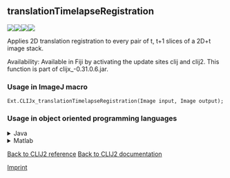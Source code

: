 ## translationTimelapseRegistration
<img src="images/mini_empty_logo.png"/><img src="images/mini_empty_logo.png"/><img src="images/mini_clijx_logo.png"/><img src="images/mini_empty_logo.png"/>

Applies 2D translation registration to every pair of t, t+1 slices of a 2D+t image stack.

Availability: Available in Fiji by activating the update sites clij and clij2.
This function is part of clijx_-0.31.0.6.jar.

### Usage in ImageJ macro
```
Ext.CLIJx_translationTimelapseRegistration(Image input, Image output);
```


### Usage in object oriented programming languages



<details>

<summary>
Java
</summary>
<pre class="highlight">// init CLIJ and GPU
import net.haesleinhuepf.clijx.CLIJx;
import net.haesleinhuepf.clij.clearcl.ClearCLBuffer;
CLIJx clijx = CLIJx.getInstance();

// get input parameters
ClearCLBuffer input = clijx.push(inputImagePlus);
output = clijx.create(input);
</pre>

<pre class="highlight">
// Execute operation on GPU
clijx.translationTimelapseRegistration(input, output);
</pre>

<pre class="highlight">
// show result
outputImagePlus = clijx.pull(output);
outputImagePlus.show();

// cleanup memory on GPU
clijx.release(input);
clijx.release(output);
</pre>

</details>



<details>

<summary>
Matlab
</summary>
<pre class="highlight">% init CLIJ and GPU
clijx = init_clatlabx();

% get input parameters
input = clijx.pushMat(input_matrix);
output = clijx.create(input);
</pre>

<pre class="highlight">
% Execute operation on GPU
clijx.translationTimelapseRegistration(input, output);
</pre>

<pre class="highlight">
% show result
output = clijx.pullMat(output)

% cleanup memory on GPU
clijx.release(input);
clijx.release(output);
</pre>

</details>



[Back to CLIJ2 reference](https://clij.github.io/clij2-docs/reference)
[Back to CLIJ2 documentation](https://clij.github.io/clij2-docs)

[Imprint](https://clij.github.io/imprint)
